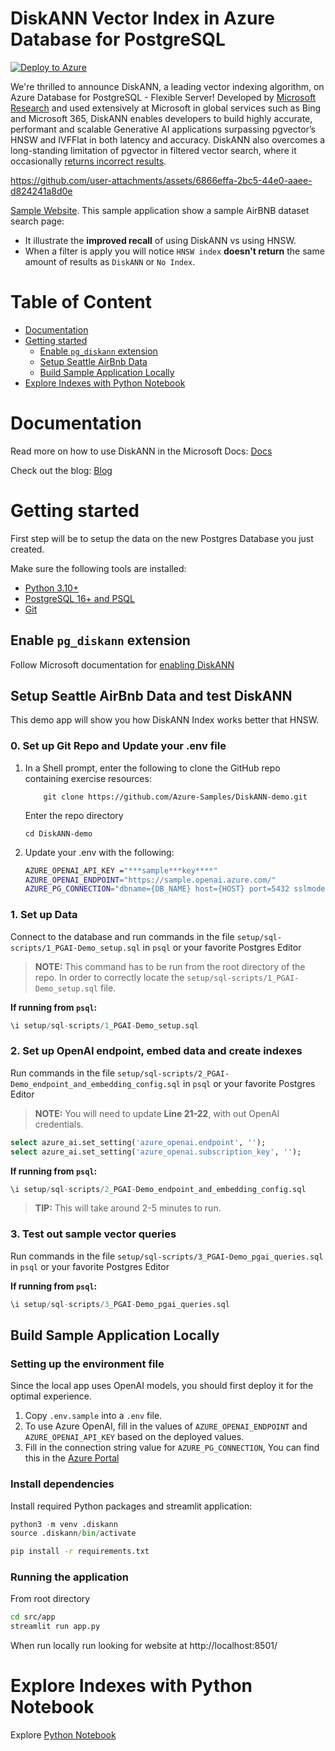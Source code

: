 # DiskANN Vector Index in Azure Database for PostgreSQL
[![Deploy to Azure](https://aka.ms/deploytoazurebutton)](https://portal.azure.com/#create/Microsoft.Template/uri/https%3A%2F%2Fraw.githubusercontent.com%2FAzure-Samples%2FDiskANN-demo%2Frefs%2Fheads%2Fmain%2Fsetup%2Fpostgres-infra%2Ftemplate.json%3F)

We're thrilled to announce DiskANN, a leading vector indexing algorithm, on Azure Database for PostgreSQL - Flexible Server! Developed by [Microsoft Research](https://www.microsoft.com/en-us/research/project/project-akupara-approximate-nearest-neighbor-search-for-large-scale-semantic-search/) and used extensively at Microsoft in global services such as Bing and Microsoft 365, DiskANN enables developers to build highly accurate, performant and scalable Generative AI applications surpassing pgvector’s HNSW and IVFFlat in both latency and accuracy. DiskANN also overcomes a long-standing limitation of pgvector in filtered vector search, where it occasionally [returns incorrect results](https://github.com/pgvector/pgvector/tree/103ac50f1a90b47a72003e8e8628a55ec372f202?tab=readme-ov-file#why-are-there-less-results-for-a-query-after-adding-an-hnsw-index).

https://github.com/user-attachments/assets/6866effa-2bc5-44e0-aaee-d824241a8d0e

[Sample Website](https://diskann-demo-dwgxbdfpgrakcmgf.westus2-01.azurewebsites.net/). This sample application show a sample AirBNB dataset search page:
* It illustrate the **improved recall** of using DiskANN vs using HNSW. 
* When a filter is apply you will notice `HNSW index` **doesn't return** the same amount of results as `DiskANN` or `No Index`.

# Table of Content
* [Documentation](#documentation)
* [Getting started](#getting-started)
    * [Enable `pg_diskann` extension](#enable-pg_diskann-extension)
    * [Setup Seattle AirBnb Data](#setup-seattle-airbnb-data-and-test-diskann)
    *  [Build Sample Application Locally](#build-sample-application-locally)
* [Explore Indexes with Python Notebook](#explore-indexes-with-python-notebook)

# Documentation
Read more on how to use DiskANN in the Microsoft Docs: [Docs](https://aka.ms/pg-diskann-docs)

Check out the blog: [Blog](https://aka.ms/pg-diskann-blog)

# Getting started

First step will be to setup the data on the new Postgres Database you just created.

Make sure the following tools are installed:

* [Python 3.10+](https://www.python.org/downloads/)
* [PostgreSQL 16+ and PSQL](https://www.postgresql.org/download/)
* [Git](https://git-scm.com/downloads)

## Enable `pg_diskann` extension

Follow Microsoft documentation for [enabling DiskANN](https://aka.ms/pg-diskann-docs)

## Setup Seattle AirBnb Data and test DiskANN
This demo app will show you how DiskANN Index works better that HNSW.

### 0. Set up Git Repo and Update your .env file

1. In a Shell prompt, enter the following to clone the GitHub repo containing exercise resources:

    ```
        git clone https://github.com/Azure-Samples/DiskANN-demo.git
    ```

    Enter the repo directory

    ```
    cd DiskANN-demo
    ```

2. Update your .env with the following:

    ```bash
    AZURE_OPENAI_API_KEY ="***sample***key****"
    AZURE_OPENAI_ENDPOINT="https://sample.openai.azure.com/"
    AZURE_PG_CONNECTION="dbname={DB_NAME} host={HOST} port=5432 sslmode=require user={USER_NAME} password={PASSWORD}"
    ```

### 1. Set up Data

Connect to the database and run commands in the file `setup/sql-scripts/1_PGAI-Demo_setup.sql` in `psql` or your favorite Postgres Editor

> **NOTE:** This command has to be run from the root directory of the repo. In order to correctly locate the `setup/sql-scripts/1_PGAI-Demo_setup.sql` file.

**If running from `psql`:**
```sql
\i setup/sql-scripts/1_PGAI-Demo_setup.sql
```

### 2. Set up OpenAI endpoint, embed data and create indexes

Run commands in the file `setup/sql-scripts/2_PGAI-Demo_endpoint_and_embedding_config.sql` in `psql` or your favorite Postgres Editor

> **NOTE:** You will need to update **Line 21-22**, with out OpenAI credentials. 
```sql
select azure_ai.set_setting('azure_openai.endpoint', '');
select azure_ai.set_setting('azure_openai.subscription_key', '');
```

**If running from `psql`:**
```sql
\i setup/sql-scripts/2_PGAI-Demo_endpoint_and_embedding_config.sql
```
> **TIP:** This will take around 2-5 minutes to run.

### 3. Test out sample vector queries

Run commands in the file `setup/sql-scripts/3_PGAI-Demo_pgai_queries.sql` in `psql` or your favorite Postgres Editor

**If running from `psql`:**
```sql
\i setup/sql-scripts/3_PGAI-Demo_pgai_queries.sql
```

## Build Sample Application Locally

### Setting up the environment file

Since the local app uses OpenAI models, you should first deploy it for the optimal experience.

1. Copy `.env.sample` into a `.env` file.
2. To use Azure OpenAI, fill in the values of `AZURE_OPENAI_ENDPOINT` and `AZURE_OPENAI_API_KEY` based on the deployed values.
3. Fill in the connection string value for `AZURE_PG_CONNECTION`, You can find this in the [Azure Portal](https://learn.microsoft.com/en-us/azure/postgresql/flexible-server/connect-python?tabs=bash%2Cpassword#add-authentication-code)

### Install dependencies
Install required Python packages and streamlit application:

```python
python3 -m venv .diskann
source .diskann/bin/activate
```

```bash
pip install -r requirements.txt
```

### Running the application
From root directory

```bash
cd src/app
streamlit run app.py
```

When run locally run looking for website at http://localhost:8501/


# Explore Indexes with Python Notebook

Explore [Python Notebook](src/notebook/Recall_experiement_for_Indices.ipynb)
